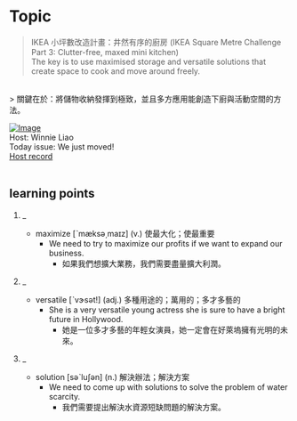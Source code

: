 # Topic

> IKEA 小坪數改造計畫：井然有序的廚房 (IKEA Square Metre Challenge Part 3: Clutter-free, maxed mini kitchen) <br>
> The key is to use maximised storage and versatile solutions that create space to cook and move around freely.
 <br>
> 關鍵在於：將儲物收納發揮到極致，並且多方應用能創造下廚與活動空間的方法。

 <br>

[![Image](https://cdn.voicetube.com/assets/thumbnails/CpoAyBlpjJs.jpg)](https://www.youtube.com/embed/CpoAyBlpjJs?rel=0&showinfo=0&cc_load_policy=0&controls=1&autoplay=1&iv_load_policy=3&playsinline=1&wmode=transparent&start=13&end=19&enablejsapi=1&origin=https://tw.voicetube.com&widgetid=1)<br>
Host: Winnie Liao
<br>Today issue: We just moved!
<br>
[Host record](https://cdn.voicetube.com/tmp/everyday_records/callmeboss901/3262.mp3)
<br><br>
## learning points
1. _
	* maximize [ˋmæksə͵maɪz] (v.) 使最大化；使最重要
		- We need to try to maximize our profits if we want to expand our business.
			+ 如果我們想擴大業務，我們需要盡量擴大利潤。

2. _
	* versatile [ˋvɝsət!] (adj.) 多種用途的；萬用的；多才多藝的
		- She is a very versatile young actress she is sure to have a bright future in Hollywood.
			+ 她是一位多才多藝的年輕女演員，她一定會在好萊塢擁有光明的未來。

3. _
	* solution [səˋluʃən] (n.) 解決辦法；解決方案
		- We need to come up with solutions to solve the problem of water scarcity.
			+ 我們需要提出解決水資源短缺問題的解決方案。
